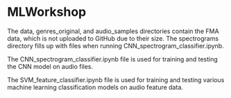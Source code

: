 # MLWorkshop

The data, genres_original, and audio_samples directories contain the FMA data, which is not uploaded to GitHub due to their size. The spectrograms directory fills up with files when running CNN_spectrogram_classifier.ipynb.

The CNN_spectrogram_classifier.ipynb file is used for training and testing the CNN model on audio files.

The SVM_feature_classifier.ipynb file is used for training and testing various machine learning classification models on audio feature data.
